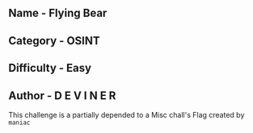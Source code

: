 ## Name - Flying Bear

## Category - OSINT

## Difficulty - Easy

## Author - D E V I N E R

This challenge is a partially depended to a Misc chall's Flag created by `maniac`
